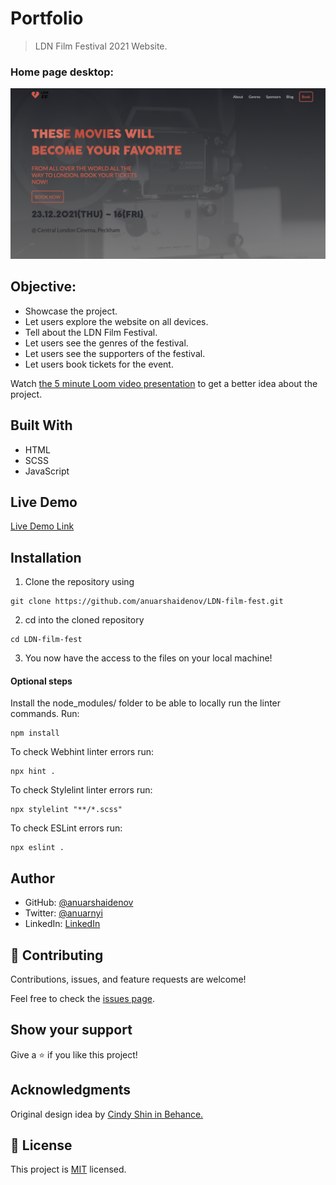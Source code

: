 # Portfolio

> LDN Film Festival 2021 Website.

### Home page desktop:

![screenshot](./screenshot.png)

## Objective:

- Showcase the project.
- Let users explore the website on all devices.
- Tell about the LDN Film Festival.
- Let users see the genres of the festival.
- Let users see the supporters of the festival.
- Let users book tickets for the event.

Watch [the 5 minute Loom video presentation](https://www.loom.com/share/b13500df18f94d2fafeff20c6799889b) to get a better idea about the project.

## Built With

- HTML
- SCSS
- JavaScript

## Live Demo

[Live Demo Link](https://anuarshaidenov.github.io/LDN-film-fest/)

## Installation

1. Clone the repository using

```
git clone https://github.com/anuarshaidenov/LDN-film-fest.git
```

2. cd into the cloned repository

```
cd LDN-film-fest
```

3. You now have the access to the files on your local machine!

#### Optional steps

Install the node_modules/ folder to be able to locally run the linter commands. Run:

```
npm install
```

To check Webhint linter errors run:

```
npx hint .
```

To check Stylelint linter errors run:

```
npx stylelint "**/*.scss"
```

To check ESLint errors run:

```
npx eslint .
```

## Author

- GitHub: [@anuarshaidenov](https://github.com/anuarshaidenov)
- Twitter: [@anuarnyi](https://twitter.com/anuarnyi)
- LinkedIn: [LinkedIn](https://www.linkedin.com/in/anuar-shaidenov-365a951b8/)

## 🤝 Contributing

Contributions, issues, and feature requests are welcome!

Feel free to check the [issues page](https://github.com/anuarshaidenov/LDN-film-fest/issues).

## Show your support

Give a ⭐️ if you like this project!

## Acknowledgments

Original design idea by [Cindy Shin in Behance.](https://www.behance.net/gallery/29845175/CC-Global-Summit-2015)

## 📝 License

This project is [MIT](./MIT.md) licensed.
